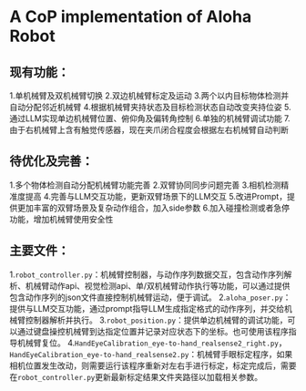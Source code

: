 # A CoP implementation of Aloha Robot
## 现有功能：
1.单机械臂及双机械臂切换
2.双边机械臂标定及运动
3.两个以内目标物体检测并自动分配邻近机械臂
4.根据机械臂夹持状态及目标检测状态自动改变夹持位姿
5.通过LLM实现单边机械臂位置、俯仰角及偏转角控制
6.单独的机械臂调试功能
7.由于右机械臂上含有触觉传感器，现在夹爪闭合程度会根据左右机械臂自动判断

## 待优化及完善：
1.多个物体检测自动分配机械臂功能完善
2.双臂协同同步问题完善
3.相机检测精准度提高
4.完善与LLM交互功能，更新双臂场景下的LLM交互
5.改进Prompt，提供更加丰富的双臂场景及复杂动作组合，加入side参数
6.加入碰撞检测或者急停功能，增加机械臂使用安全性

## 主要文件：
1.`robot_controller.py`：机械臂控制器，与动作序列数据交互，包含动作序列解析、机械臂动作api、视觉检测api、单/双机械臂动作执行等功能，可以通过提供包含动作序列的json文件直接控制机械臂运动，便于调试。
2.`aloha_poser.py`：提供与LLM交互功能，通过prompt指导LLM生成指定格式的动作序列，并交给机械臂控制器解析并执行。
3.`robot_position.py`：提供单边机械臂的调试功能，可以通过键盘操控机械臂到达指定位置并记录对应状态下的坐标。也可使用该程序指导机械臂复位。
4.`HandEyeCalibration_eye-to-hand_realsense2_right.py`，`HandEyeCalibration_eye-to-hand_realsense2.py`：机械臂手眼标定程序，如果相机位置发生改动，则需要运行该程序重新对左右手进行标定，标定完成后，需要在`robot_controller.py`更新最新标定结果文件夹路径以加载相关参数。

